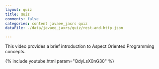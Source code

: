 ```yaml
---
layout: quiz
title: Quiz
comments: false
categories: content javaee_jaxrs quiz
dataFile: ./data/javaee_jaxrs/quiz/rest-and-http.json

---
```


This video provides a brief introduction to Aspect Oriented Programming concepts.

{% include youtube.html param="QdyLsX0nG30" %}
